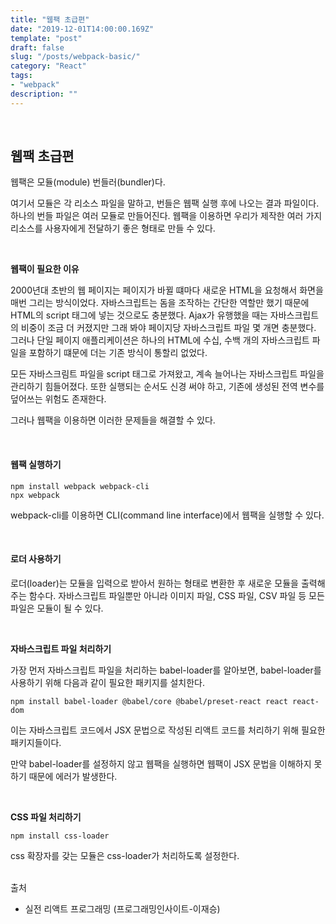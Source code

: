 ```yaml
---
title: "웹팩 초급편"
date: "2019-12-01T14:00:00.169Z"
template: "post"
draft: false
slug: "/posts/webpack-basic/"
category: "React"
tags:
- "webpack"
description: ""
---
```


<br>

## 웹팩 초급편

웹팩은 모듈(module) 번들러(bundler)다.

여기서 모듈은 각 리소스 파일을 말하고, 번들은 웹팩 실행 후에 나오는 결과 파일이다. 하나의 번들 파일은 여러 모듈로 만들어진다. 웹팩을 이용하면 우리가 제작한 여러 가지 리소스를 사용자에게 전달하기 좋은 형태로 만들 수 있다.

<br>

**웹팩이 필요한 이유**

2000년대 초반의 웹 페이지는 페이지가 바뀔 떄마다 새로운 HTML을 요청해서 화면을 매번 그리는 방식이었다. 자바스크립트는 돔을 조작하는 간단한 역할만 했기 때문에 HTML의 script 태그에 넣는 것으로도 충분했다. Ajax가 유행했을 때는 자바스크립트의 비중이 조금 더 커졌지만 그래 봐야 페이지당 자바스크립트 파일 몇 개면 충분했다. 그러나 단일 페이지 애플리케이션은 하나의 HTML에 수십, 수백 개의 자바스크립트 파일을 포함하기 떄문에 더는 기존 방식이 통할리 없었다.

모든 자바스크림트 파일을 script 태그로 가져왔고, 계속 늘어나는 자바스크립트 파일을 관리하기 힘들어졌다. 또한 실행되는 순서도 신경 써야 하고, 기존에 생성된 전역 변수를 덮어쓰는 위험도 존재한다.

그러나 웹팩을 이용하면 이러한 문제들을 해결할 수 있다.

<br>

#### 웹팩 실행하기

```
npm install webpack webpack-cli
npx webpack
```

webpack-cli를 이용하면 CLI(command line interface)에서 웹팩을 실행할 수 있다.

<br>

#### 로더 사용하기

로더(loader)는 모듈을 입력으로 받아서 원하는 형태로 변환한 후 새로운 모듈을 출력해 주는 함수다. 자바스크립트 파일뿐만 아니라 이미지 파일, CSS 파일, CSV 파일 등 모든 파일은 모듈이 될 수 있다.

<br>

**자바스크립트 파일 처리하기**

가장 먼저 자바스크립트 파일을 처리하는 babel-loader를 알아보면, babel-loader를 사용하기 위해 다음과 같이 필요한 패키지를 설치한다.

`npm install babel-loader @babel/core @babel/preset-react react react-dom`

이는 자바스크립트 코드에서 JSX 문법으로 작성된 리액트 코드를 처리하기 위해 필요한 패키지들이다.

만약 babel-loader를 설정하지 않고 웹팩을 실행하면 웹팩이 JSX 문법을 이해하지 못하기 때문에 에러가 발생한다.

<br>

**CSS 파일 처리하기**

`npm install css-loader`

css 확장자를 갖는 모듈은 css-loader가 처리하도록 설정한다.
<br>
<br>

출처
- 실전 리액트 프로그래밍 (프로그래밍인사이트-이재승)
